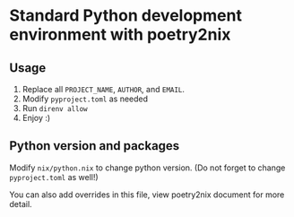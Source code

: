 # Standard Python development environment with poetry2nix

## Usage

1. Replace all `PROJECT_NAME`, `AUTHOR`, and `EMAIL`.
2. Modify `pyproject.toml` as needed
3. Run `direnv allow`
4. Enjoy :)

## Python version and packages

Modify `nix/python.nix` to change python version. (Do not forget to change `pyproject.toml` as well!)

You can also add overrides in this file, view poetry2nix document for more detail.